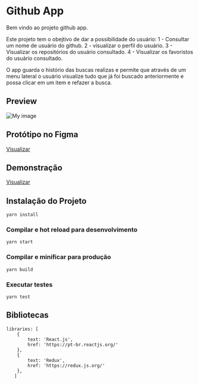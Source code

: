 # Github App

Bem vindo ao projeto github app.

Este projeto tem o obejtivo de dar a possibilidade do usuário:
1 - Consultar um nome de usuário do github.
2 - visualizar o perfil do usuário.
3 - Visualizar os repositórios do usuário consultado.
4 - Visualizar os favoristos do usuário consultado.

O app guarda o histório das buscas realizas e permite que através de um menu lateral o usuário visualize tudo que já foi buscado anteriormente e possa clicar em um item e refazer a busca.

## Preview

![My image](https://daniellcintra.github.io/images/githubapp.png)

## Protótipo no Figma

[Visualizar](https://www.figma.com/file/uC3Xz8D8U9PbvnNTGPNg2b/Github-App?node-id=0%3A1)

## Demonstração
[Visualizar](https://daniellcintra.github.io/apps/github-app)

## Instalação do Projeto
```
yarn install
```

### Compilar e hot reload para desenvolvimento
```
yarn start
```

### Compilar e minificar para produção
```
yarn build
```

### Executar testes
```
yarn test
```

## Bibliotecas
```
libraries: [
    {
        text: 'React.js',
        href: 'https://pt-br.reactjs.org/'
    },
    {
        text: 'Redux',
        href: 'https://redux.js.org/'
    },
   ]
```
